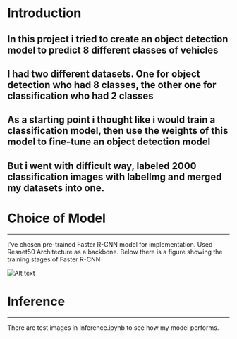 # Introduction 
In this project i tried to create an object detection model to predict 8 different classes of vehicles
---------------------------------------------------------------------------------------------------------------------------------------------------
 I had two different datasets. One for object detection who had 8 classes, the other one for classification who had 2 classes
---------------------------------------------------------------------------------------------------------------------------------------------------
 As a starting point i thought like i would train a classification model, then use the weights of this model to fine-tune an object detection model
---------------------------------------------------------------------------------------------------------------------------------------------------
 But i went with difficult way, labeled 2000 classification images with labellmg and merged my datasets into one.
---------------------------------------------------------------------------------------------------------------------------------------------------
# Choice of Model
---------------------------------------------------------------------------------------------------------------------------------------------------
I've chosen pre-trained Faster R-CNN model for implementation. Used Resnet50 Architecture as a backbone. Below there is a figure showing the training stages of Faster R-CNN

![Alt text](https://production-media.paperswithcode.com/methods/Screen_Shot_2020-05-24_at_5.10.31_PM.png "Optional title")
# Inference
---------------------------------------------------------------------------------------------------------------------------------------------------
There are test images in Inference.ipynb to see how my model performs.

